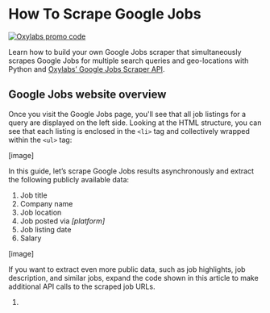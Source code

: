 # How To Scrape Google Jobs

[![Oxylabs promo code](https://user-images.githubusercontent.com/129506779/250792357-8289e25e-9c36-4dc0-a5e2-2706db797bb5.png)](https://oxylabs.go2cloud.org/aff_c?offer_id=7&aff_id=877&url_id=112)

Learn how to build your own Google Jobs scraper that simultaneously scrapes Google Jobs for multiple search queries and geo-locations with Python and [Oxylabs’ Google Jobs Scraper API](https://oxylabs.io/products/scraper-api/serp/google/jobs).

## Google Jobs website overview

Once you visit the Google Jobs page, you'll see that all job listings for a query are displayed on the left side. Looking at the HTML structure, you can see that each listing is enclosed in the ```<li>``` tag and collectively wrapped within the ```<ul>``` tag:

[image]

In this guide, let’s scrape Google Jobs results asynchronously and extract the following publicly available data:

1. Job title
2. Company name
3. Job location
4. Job posted via *[platform]*
5. Job listing date
6. Salary

[image] 

If you want to extract even more public data, such as job highlights, job description, and similar jobs, expand the code shown in this article to make additional API calls to the scraped job URLs.

1. 
